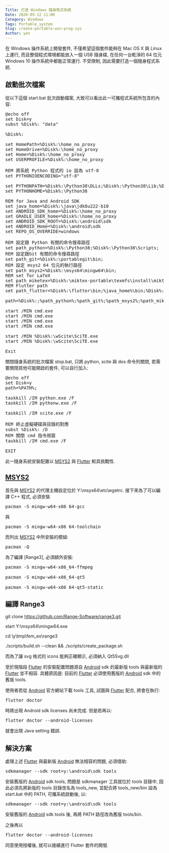 ```yaml
---
Title: 打造 Windows 隨身程式系統
Date: 2020-05-12 11:00
Category: Windows
Tags: Portable_system
Slug: create-portable-win-prog-sys
Author: yen
---
```


在 Windows 操作系統上開發套件, 不僅希望這個套件能夠在 Mac OS X 與 Linux 上運行, 而且整個程式環境都能放入一個 USB 隨身碟, 在任何一台乾淨的 64 位元 Windows 10 操作系統中都能正常運行. 不受限制, 因此需要打造一個隨身程式系統.

<!-- PELICAN_END_SUMMARY -->

啟動批次檔案
----

從以下這個 start.bat 批次啟動檔案, 大致可以看出此一可攜程式系統所包含的內容:

<pre class="brush: jscript">
@echo off
set Disk=y
subst %Disk%: "data"

%Disk%:

set HomePath=%Disk%:\home_no_proxy
set HomeDrive=%Disk%:\home_no_proxy
set Home=%Disk%:\home_no_proxy
set USERPROFILE=%Disk%:\home_no_proxy

REM 將系統 Python 程式的 io 設為 utf-8
set PYTHONIOENCODING="utf-8"

set PYTHONPATH=%Disk%:\Python38\DLLs;%Disk%:\Python38\Lib;%Disk%:\Python38\Lib\site-packages;
set PYTHONHOME=%Disk%:\Python38

REM for Java and Android SDK
set java_home=%Disk%:\java\jdk8u222-b10
set ANDROID_SDK_home=%Disk%:\home_no_proxy
set GRADLE_USER_home=%Disk%:\home_no_proxy
set ANDROID_SDK_ROOT=%Disk%:\android\sdk
set ANDROID_Home=%Disk%:\android\sdk
set REPO_OS_OVERRIDE=windows

REM 設定跟 Python 有關的命令搜尋路徑
set path_python=%Disk%:\Python38;%Disk%:\Python38\Scripts;
REM 設定跟Git 有關的命令搜尋路徑
set path_git=%Disk%:\portablegit\bin;
REM 設定 msys2 64 位元的執行路徑
set path_msys2=%Disk%:\msys64\mingw64\bin;
REM set for LaTeX
set path_miketex=%Disk%:\miktex-portable\texmfs\install\miktex\bin\x64;
REM Flutter path
set path_flutter=%Disk%:\flutter\bin;%java_home%\bin;%Disk%:\Android\sdk;%Disk%:\Android\sdk\tools;%Disk%:\Android\sdk\tools\bin;%Disk%:\Android\sdk\emulator;%Disk%:\Android\sdk\platform-tools;%Disk%:\flutter\bin\cache\dart-sdk\bin;%Disk%:\vscode;

path=%Disk%:;%path_python%;%path_git%;%path_msys2%;%path_miketex%;%path_flutter%;%path%;

start /MIN cmd.exe
start /MIN cmd.exe
start /MIN cmd.exe
start /MIN cmd.exe

start /MIN %Disk%:\wScite\SciTE.exe
start /MIN %Disk%:\wScite\SciTE.exe

Exit
</pre>

關閉隨身系統的批次檔案 stop.bat, 只將 python, scite 與 dos 命令列關閉, 若需要關閉其他可能開啟的套件, 可以自行加入:

<pre class="brush: jscript">
@echo off
set Disk=y
path=%PATH%;

taskkill /IM python.exe /F
taskkill /IM pythonw.exe /F

taskkill /IM scite.exe /F

REM 終止虛擬硬碟與目錄的對應
subst %Disk%: /D
REM 關閉 cmd 指令視窗
taskkill /IM cmd.exe /F

EXIT
</pre>

此一隨身系統安裝配置以 [MSYS2] 與 [Flutter] 較具挑戰性.

[MSYS2]: https://www.msys2.org/
[Flutter]: https://flutter.dev/

[MSYS2]
----

首先與 [MSYS2] 的代理主機設定位於 Y:\msys64\etc\wgetrc. 接下來為了可以編譯 C++ 程式, 必須安裝

<pre class="brush: jscript">
pacman -S mingw-w64-x86_64-gcc
</pre>

與

<pre class="brush: jscript">
pacman -S mingw-w64-x86_64-toolchain
</pre>

而列出 [MSYS2] 中所安裝的模組:

<pre class="brush: jscript">
pacman -Q
</pre>

為了編譯 [Range3], 必須額外安裝:

<pre class="brush: jscript">
pacman -S mingw-w64-x86_64-ffmpeg

pacman -S mingw-w64-x86_64-qt5

pacman -S mingw-w64-x86_64-qt5-static
</pre>

編譯 Range3
----

git clone https://github.com/Range-Software/range3.git

start Y:\msys64\mingw64.exe

cd \y\tmp\fem_ex\range3

./scripts/build.sh --clean && ./scripts/create_package.sh

而為了讓 svg 格式的 icons 能夠正確顯示, 必須納入 Qt5Svg.dll

至於現階段 [Flutter] 的安裝配置問題源自 [Android] sdk 的最新版 tools 與最新版的 [Flutter] 並不相容. 具體原因是: 目前的 [Flutter] 必須使用舊版的 [Android] sdk 中的舊版 tools.

[Android]: https://developer.android.com/studio

使用者若從 [Android] 官方網站下載 tools 工具, 試圖與 [Flutter] 配合, 將會在執行:

<pre class="brush: jscript">
flutter doctor
</pre> 

時將出現 Android sdk licenses 尚未完成.  但是若再以:

<pre class="brush: jscript">
flutter doctor --android-licenses
</pre> 

就會出現 Java setting 錯誤.

解決方案
----

處理上述 [Flutter] 與最新版 [Android] 無法相容的問題, 必須借助:

<pre class="brush: jscript">
sdkmanager --sdk_root=y:\android\sdk tools
</pre>

安裝舊版的 [Android] sdk tools, 問題是 sdkmanager 工具就位於 tools 目錄中, 因此必須先將新版的 tools 目錄改名為 tools_new, 並配合將 tools_new/bin 設為 start.bat 中的 PATH, 可攜系統啟動後, 以:

<pre class="brush: jscript">
sdkmanager --sdk_root=y:\android\sdk tools
</pre>

安裝舊版的 [Android] sdk tools 後, 再將 PATH 路徑改為舊版 tools/bin.

之後再以

<pre class="brush: jscript">
flutter doctor --android-licenses
</pre> 

同意使用授權後, 就可以接續進行 Flutter 套件的開發.
